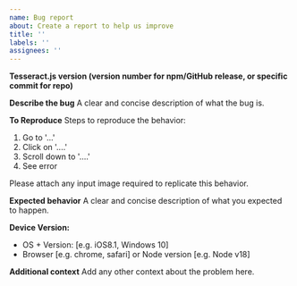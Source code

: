 ```yaml
---
name: Bug report
about: Create a report to help us improve
title: ''
labels: ''
assignees: ''
---
```


**Tesseract.js version (version number for npm/GitHub release, or specific commit for repo)**

**Describe the bug**
A clear and concise description of what the bug is.

**To Reproduce**
Steps to reproduce the behavior:

1. Go to '...'
2. Click on '....'
3. Scroll down to '....'
4. See error

Please attach any input image required to replicate this behavior.

**Expected behavior**
A clear and concise description of what you expected to happen.

**Device Version:**

- OS + Version: [e.g. iOS8.1, Windows 10]
- Browser [e.g. chrome, safari] or Node version [e.g. Node v18]

**Additional context**
Add any other context about the problem here.
